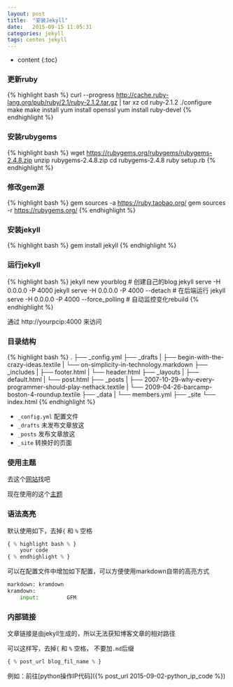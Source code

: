 ```yaml
---
layout: post
title:  "安装Jekyll"
date:   2015-09-15 11:05:31
categories: jekyll
tags: centos jekyll
---
```


* content
{:toc}

### 更新ruby
{% highlight bash %}
curl --progress http://cache.ruby-lang.org/pub/ruby/2.1/ruby-2.1.2.tar.gz | tar xz
cd ruby-2.1.2
./configure
make
make install
yum install openssl
yum install ruby-devel
{% endhighlight %}

### 安装rubygems
{% highlight bash %}
wget https://rubygems.org/rubygems/rubygems-2.4.8.zip
unzip rubygems-2.4.8.zip
cd rubygems-2.4.8
ruby setup.rb
{% endhighlight %}

### 修改gem源
{% highlight bash %}
gem sources -a https://ruby.taobao.org/
gem sources -r https://rubygems.org/
{% endhighlight %}

### 安装jekyll
{% highlight bash %}
gem install jekyll
{% endhighlight %}

### 运行jekyll
{% highlight bash %}
jekyll new yourblog # 创建自己的blog
jekyll serve -H 0.0.0.0 -P 4000
jekyll serve -H 0.0.0.0 -P 4000 --detach # 在后端运行
jekyll serve -H 0.0.0.0 -P 4000 --force_polling # 自动监控变化rebuild
{% endhighlight %}

通过 http://yourpcip:4000  来访问

### 目录结构
{% highlight bash %}
.
├── _config.yml
├── _drafts
|   ├── begin-with-the-crazy-ideas.textile
|   └── on-simplicity-in-technology.markdown
├── _includes
|   ├── footer.html
|   └── header.html
├── _layouts
|   ├── default.html
|   └── post.html
├── _posts
|   ├── 2007-10-29-why-every-programmer-should-play-nethack.textile
|   └── 2009-04-26-barcamp-boston-4-roundup.textile
├── _data
|   └── members.yml
├── _site
└── index.html
{% endhighlight %}

* `_config.yml`  配置文件
* `_drafts`  未发布文章放这
* `_posts`  发布文章放这
* `_site`  转换好的页面


### 使用主题

去这个[网站]找吧

现在使用的这个[主题]

[网站]: http://jekyllthemes.org/
[主题]: http://jekyllthemes.org/themes/cool-concise-high-end/


### 语法高亮

默认使用如下，去掉`{` 和 `%` 空格

```python
{ % highlight bash % }
    your code
{ % endhighlight % }
```

可以在配置文件中增加如下配置，可以方便使用markdown自带的高亮方式

```python
markdown: kramdown
kramdown:
    input:         GFM
```

### 内部链接

文章链接是由jekyll生成的，所以无法获知博客文章的相对路径

可以这样写，去掉`{` 和 `%` 空格， 不要加`.md`后缀

```python
{ % post_url blog_fil_name % }
```

例如：前往[python操作IP代码]({% post_url 2015-09-02-python_ip_code %})

